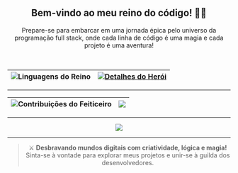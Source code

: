 <div align="center">

## Bem-vindo ao meu reino do código! 🏰✨

Prepare-se para embarcar em uma jornada épica pelo universo da programação full stack, onde cada linha de código é uma magia e cada projeto é uma aventura!

<br/>

<div align="center">

| ![Linguagens do Reino](https://github.com/Mvapmarcus/ReadmeGithub/blob/c851b510c1d7b98ad501930a75cf6018a27b9138/github_image/20250806_1339_Desenvolvedor%20M%C3%ADstico%20Noturno_remix_01k203xeeqey4b3eps092avyd3.png) | [![Detalhes do Herói](http://github-profile-summary-cards.vercel.app/api/cards/profile-details?username=SEU_USUARIO&theme=midnight_purple)](https://github.com/vn7n24fzkq/github-profile-summary-cards) |
| ----------- | ----------- |

<hr/>

| ![Contribuições do Feiticeiro](https://github-contributor-stats.vercel.app/api?username=SEU_USUARIO&limit=5&theme=midnight-purple&combine_all_yearly_contributions=true&hide_border=true) | <img src="https://user-images.githubusercontent.com/74038190/212750155-3ceddfbd-19d3-40a3-87af-8d329c8323c4.gif"> |
| ----------- | ----------- |

<hr/>

<div align="center">
  <a href="https://skillicons.dev">
    <img src="https://skillicons.dev/icons?i=git,javascript,typescript,react,nodejs,python,java,postgresql,azure,linux,vue,materialui,cypress,selenium,arduino" />
  </a>
  <br />
</div>

</div>

---

> ⚔️ **Desbravando mundos digitais com criatividade, lógica e magia!**  
> Sinta-se à vontade para explorar meus projetos e unir-se à guilda dos desenvolvedores.
